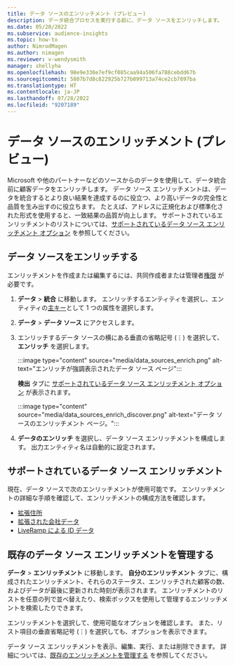 ```yaml
---
title: データ ソースのエンリッチメント (プレビュー)
description: データ統合プロセスを実行する前に、データ ソースをエンリッチします。
ms.date: 05/20/2022
ms.subservice: audience-insights
ms.topic: how-to
author: NimrodMagen
ms.author: nimagen
ms.reviewer: v-wendysmith
manager: shellyha
ms.openlocfilehash: 98e9e330e7ef9cf085caa94a506fa788cebdd67b
ms.sourcegitcommit: 5807b7d8c822925b727b099713a74ce2cb7897ba
ms.translationtype: HT
ms.contentlocale: ja-JP
ms.lasthandoff: 07/28/2022
ms.locfileid: "9207189"
---
```

# <a name="enrichment-for-data-sources-preview"></a>データ ソースのエンリッチメント (プレビュー)

Microsoft や他のパートナーなどのソースからのデータを使用して、データ統合前に顧客データをエンリッチします。 データ ソース エンリッチメントは、データを統合するとより良い結果を達成するのに役立つ、より高いデータの完全性と品質を生み出すのに役立ちます。 たとえば、アドレスに正規化および標準化された形式を使用すると、一致結果の品質が向上します。 サポートされているエンリッチメントのリストについては、[サポートされているデータ ソース エンリッチメント オプション](#supported-data-source-enrichments) を参照してください。

## <a name="enrich-a-data-source"></a>データ ソースをエンリッチする

エンリッチメントを作成または編集するには、共同作成者または管理者[権限](permissions.md) が必要です。  

1. **データ** > **統合** に移動します。 エンリッチするエンティティを選択し、エンティティの[主キー](map-entities.md#select-primary-key-and-semantic-type-for-attributes)として 1 つの属性を選択します。

1. **データ** > **データ ソース** にアクセスします。

1. エンリッチするデータ ソースの横にある垂直の省略記号 (&vellip;) を選択して、**エンリッチ** を選択します。

   :::image type="content" source="media/data_sources_enrich.png" alt-text="エンリッチが強調表示されたデータ ソース ページ":::

   **検出** タブに [サポートされているデータ ソース エンリッチメント オプション](#supported-data-source-enrichments) が表示されます。

   :::image type="content" source="media/data_sources_enrich_discover.png" alt-text="データ ソースのエンリッチメント ページ。":::

1. **データのエンリッチ** を選択し、データ ソース エンリッチメントを構成します。 出力エンティティ名は自動的に設定されます。

## <a name="supported-data-source-enrichments"></a>サポートされているデータ ソース エンリッチメント

現在、データ ソースで次のエンリッチメントが使用可能です。 エンリッチメントの詳細な手順を確認して、エンリッチメントの構成方法を確認します。

- [拡張住所](enrichment-enhanced-addresses.md)
- [拡張された会社データ](enrichment-enhanced-company-data.md)
- [LiveRamp による ID データ](enrichment-liveramp.md)

## <a name="manage-existing-data-source-enrichments"></a>既存のデータ ソース エンリッチメントを管理する

**データ** > **エンリッチメント** に移動します。 **自分のエンリッチメント** タブに、構成されたエンリッチメント、それらのステータス、エンリッチされた顧客の数、およびデータが最後に更新された時刻が表示されます。 エンリッチメントのリストを任意の列で並べ替えたり、検索ボックスを使用して管理するエンリッチメントを検索したりできます。

エンリッチメントを選択して、使用可能なオプションを確認します。 また、リスト項目の垂直省略記号 (&vellip;) を選択しても、オプションを表示できます。

データ ソース エンリッチメントを表示、編集、実行、または削除できます。 詳細については、[既存のエンリッチメントを管理する](enrichment-hub.md#manage-existing-enrichments) を参照してください。
